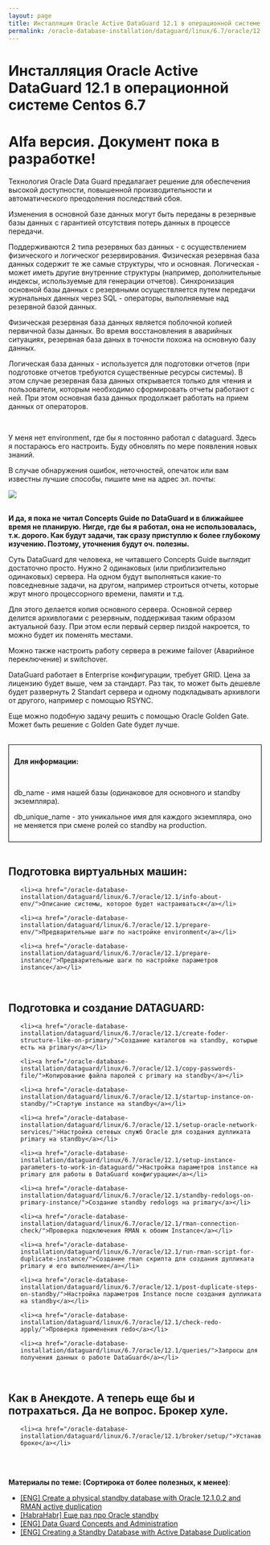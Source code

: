 ```yaml
---
layout: page
title: Инсталляция Oracle Active DataGuard 12.1 в операционной системе Centos 6.7
permalink: /oracle-database-installation/dataguard/linux/6.7/oracle/12.1/
---
```


# Инсталляция Oracle Active DataGuard 12.1 в операционной системе Centos 6.7

# Alfa версия. Документ пока в разработке!  


Технология Oracle Data Guard предалагает решение для обеспечения высокой доступности, повышенной производительности и автоматического преодоления последствий сбоя.

Изменения в основной базе данных могут быть переданы в резернвые базы данных с гарантией отсутствия потерь данных в процессе передачи.


Поддерживаются 2 типа резервных баз данных - с осуществлением физического и логическог резервирования.
Физическая резервная база данных содержит те же самые структуры, что и основная. Логическая - может иметь другие внутренние структуры (например, дополнительные индексы, используемые для генерации отчетов). Синхронизация основной базы данных с резервными осуществляется путем передачи журнальных данных через SQL - операторы, выполняемые над резервной базой данных.

Физическая резервная база данных является поблочной копией первичной базы данных. Во время восстановления в аварийных ситуациях, резервная база даных в точности похожа на основную базу данных.

Логическая база данных - используется для подготовки отчетов (при подготовке отчетов требуются существенные ресурсы системы). В этом случае резервная база данных открывается только для чтения и пользователи, которым необходимо сформировать отчеты работают с ней. При этом основная база данных продолжает работать на прием данных от операторов.


<br/>

У меня нет environment, где бы я постоянно работал с dataguard. Здесь я постараюсь его настроить. Буду обновлять по мере появления новых знаний.

В случае обнаружения ошибок, неточностей, опечаток или вам известны лучшие способы, пишите мне на адрес эл. почты:


<div>
	<img src="http://img.fotografii.org/a3333333mail.gif" border="0">
</div>


<br/>

**И да, я пока не читал Concepts Guide по DataGuard и в ближайшее время не планирую. Нигде, где бы я работал, она не использовалась, т.к. дорого. Как будут задачи, так сразу приступлю к более глубокому изучению.
Поэтому, уточнения будут оч. полезны.**


Суть DataGuard для человека, не читавшего Concepts Guide выглядит достаточно просто. Нужно 2 одинаковых (или приблизительно одинаковых) сервера. На одном будут выполняться какие-то повседневные задачи, на другом, например строиться отчеты, которые жрут много процессорного времени, памяти и т.д.

Для этого делается копия основного сервера. Основной сервер делится архивлогами с резервным, поддерживая таким образом актуальной базу. При этом если первый сервер пиздой накроется, то можно будет их поменять местами.

Можно также настроить работу сервера в режиме failover (Аварийное переключение) и switchover.


DataGuard работает в Enterprise конфигурации, требует GRID. Цена за лицензию будет выше, чем за стандарт. Раз так, то может быть дешевле будет развернуть 2 Standart сервера и одному подкладывать архивлоги от другого, например с помощью RSYNC.

Еще можно подобную задачу решить с помощью Oracle Golden Gate. Может быть решение с Golden Gate будет лучше.


<br/>

<div style="padding:10px; border:thin solid black;">

<strong>Для информации:</strong>

<br/>

db_name - имя нашей базы (одинаковое для основного и standby экземпляра).  <br/>

db_unique_name - это уникальное имя для каждого экземпляра, оно не меняется при смене ролей со standby на production.


</div>


<br/>

## Подготовка виртуальных машин:


<ul>

	<li><a href="/oracle-database-installation/dataguard/linux/6.7/oracle/12.1/info-about-env/">Описание системы, которое будет настраиваться</a></li>

	<li><a href="/oracle-database-installation/dataguard/linux/6.7/oracle/12.1/prepare-env/">Предварительные шаги по настройке environment</a></li>

	<li><a href="/oracle-database-installation/dataguard/linux/6.7/oracle/12.1/prepare-instance/">Предварительные шаги по настройке параметров instance</a></li>

</ul>



<br/>


## Подготовка и создание DATAGUARD:

<ul>

	<li><a href="/oracle-database-installation/dataguard/linux/6.7/oracle/12.1/create-foder-structure-like-on-primary/">Создание каталогов на standby, котырые есть на primary</a></li>

	<li><a href="/oracle-database-installation/dataguard/linux/6.7/oracle/12.1/copy-passwords-file/">Копирование файла паролей с primary на standby</a></li>

	<li><a href="/oracle-database-installation/dataguard/linux/6.7/oracle/12.1/startup-instance-on-standby/">Стартую instance на standby</a></li>

	<li><a href="/oracle-database-installation/dataguard/linux/6.7/oracle/12.1/setup-oracle-network-services/">Настройка сетевых служб Oracle для создания дупликата primary на standby</a></li>

	<li><a href="/oracle-database-installation/dataguard/linux/6.7/oracle/12.1/setup-instance-parameters-to-work-in-dataguard/">Настройка параметров instance на primary для работы в DataGuard конфигурации</a></li>

	<li><a href="/oracle-database-installation/dataguard/linux/6.7/oracle/12.1/standby-redologs-on-primary-instance/">Создание standby redologs на primary</a></li>

	<li><a href="/oracle-database-installation/dataguard/linux/6.7/oracle/12.1/rman-connection-check/">Проверка подключения RMAN к обоим Instance</a></li>

	<li><a href="/oracle-database-installation/dataguard/linux/6.7/oracle/12.1/run-rman-script-for-duplicate-instance/">Создание rman скрипта для создания дупликата primary и его выполнение</a></li>

	<li><a href="/oracle-database-installation/dataguard/linux/6.7/oracle/12.1/post-duplicate-steps-on-standby/">Настройка параметров Instance после создания дупликата на standby</a></li>

	<li><a href="/oracle-database-installation/dataguard/linux/6.7/oracle/12.1/check-redo-apply/">Проверка применения redo</a></li>

	<li><a href="/oracle-database-installation/dataguard/linux/6.7/oracle/12.1/queries/">Запросы для получения данных о работе DataGuard</a></li>

</ul>


<br/>

## Как в Анекдоте. А теперь еще бы и потрахаться. Да не вопрос. Брокер хуле.

<ul>

	<li><a href="/oracle-database-installation/dataguard/linux/6.7/oracle/12.1/broker/setup/">Устанавливаю броке</a></li>

</ul>





<br/>
<br/>

**Материалы по теме: (Сортирока от более полезных, к менее)**:


<ul>
	<li><a href="https://pierreforstmanndotcom.wordpress.com/2014/11/28/create-a-physical-standby-database-with-oracle-12-1-0-2-and-rman-active-duplication/">[ENG] Create a physical standby database with Oracle 12.1.0.2 and RMAN active duplication</a></li>
	<li><a href="http://habrahabr.ru/post/120495/">[HabraHabr] Еще раз про Oracle standby</a></li>
	<li><a href="http://docs.oracle.com/cd/B19306_01/server.102/b14239/toc.htm">[ENG] Data Guard Concepts and Administration</a></li>
	<li><a href="http://docs.oracle.com/cd/B28359_01/server.111/b28294/rcmbackp.htm">[ENG] Creating a Standby Database with Active Database Duplication</a></li>
</ul>
